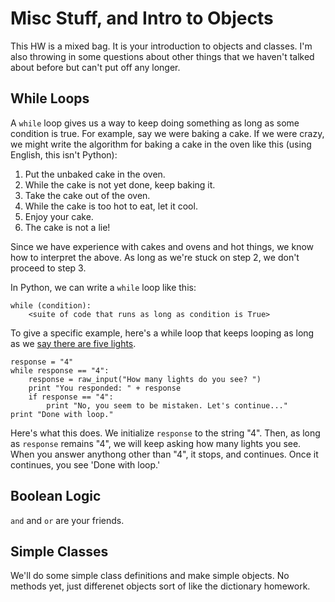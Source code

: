 Misc Stuff, and Intro to Objects
==========

This HW is a mixed bag. It is your introduction to objects and
classes. I'm also throwing in some questions about other things that
we haven't talked about before but can't put off any longer.

While Loops
--------

A `while` loop gives us a way to keep doing something as long as some
condition is true. For example, say we were baking a cake. If we were
crazy, we might write the algorithm for baking a cake in the oven like
this (using English, this isn't Python):

1. Put the unbaked cake in the oven.
2. While the cake is not yet done, keep baking it.
3. Take the cake out of the oven.
4. While the cake is too hot to eat, let it cool.
5. Enjoy your cake. 
6. The cake is not a lie!

Since we have experience with cakes and ovens and hot things, we know
how to interpret the above. As long as we're stuck on step 2, we don't
proceed to step 3.

In Python, we can write a `while` loop like this:

	while (condition):
		<suite of code that runs as long as condition is True>

To give a specific example, here's a while loop that keeps looping as
long as we
[say there are five lights](http://www.youtube.com/watch?v=o_eSwq1ewsU).

	response = "4"
	while response == "4":
		response = raw_input("How many lights do you see? ")
		print "You responded: " + response
		if response == "4":
			print "No, you seem to be mistaken. Let's continue..."
	print "Done with loop."

Here's what this does. We initialize `response` to the string
"4". Then, as long as `response` remains "4", we will keep asking how
many lights you see. When you answer anythong other than "4", it
stops, and continues. Once it continues, you see 'Done with loop.'


Boolean Logic
--------

`and` and `or` are your friends.

Simple Classes
---------

We'll do some simple class definitions and make simple objects. No
methods yet, just differenet objects sort of like the dictionary
homework.
